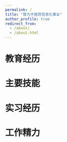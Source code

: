 ```yaml
---
permalink: /
title: "致力于医院信息化事业"
author_profile: true
redirect_from: 
  - /about/
  - /about.html
---
```


# 教育经历
# 主要技能
# 实习经历
# 工作精力
